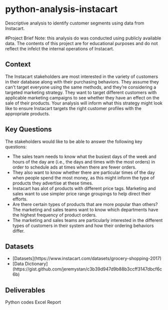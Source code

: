 # python-analysis-instacart
Descriptive analysis to identify customer segments using data from Instacart.

#Project Brief
Note: this analysis do was conducted using publicly available data. The contents of this project are for educational purposes and do not reflect the infelct the internal operations of Instacart.

## Context
The Instacart stakeholders are most interested in the variety of customers in their database
along with their purchasing behaviors. They assume they can't target everyone using the
same methods, and they’re considering a targeted marketing strategy. They want to target
different customers with applicable marketing campaigns to see whether they have an effect
on the sale of their products. Your analysis will inform what this strategy might look like to
ensure Instacart targets the right customer profiles with the appropriate products.

## Key Questions
The stakeholders would like to be able to answer the following key questions:

<ul>
  <li> The sales team needs to know what the busiest days of the week and hours of the
  day are (i.e., the days and times with the most orders) in order to schedule ads at 
  times when there are fewer orders. </li>

  <li> They also want to know whether there are particular times of the day when people
  spend the most money, as this might inform the type of products they advertise at
  these times. </li> 

  <li> Instacart has alot of products with different price tags. Marketing and sales want to
  use simpler price range groupings to help direct their efforts. </li> 

  <li> Are there certain types of products that are more popular than others? The marketing
  and sales teams want to know which departments have the highest frequency of
  product orders. </li> 

  <li> The marketing and sales teams are particularly interested in the different types of
  customers in their system and how their ordering behaviors differ. </li> 
</ul>

## Datasets
<ul>
<li> [Datasets](https://www.instacart.com/datasets/grocery-shopping-2017) </li>
<li> [Data Dictionary](https://gist.github.com/jeremystan/c3b39d947d9b88b3ccff3147dbcf6c6b) </li>
</ul>

## Deliverables
Python codes
Excel Report
